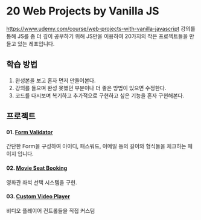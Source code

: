 # 20 Web Projects by Vanilla JS

https://www.udemy.com/course/web-projects-with-vanilla-javascript 강의를 통해 JS를 좀 더 깊이 공부하기 위해 JS만을 이용하여 20가지의 작은 프로젝트들을 만들고 있는 레포입니다.



## 학습 방법

1. 완성본을 보고 혼자 먼저 만들어본다.
2. 강의를 들으며  완성 못했던 부분이나 더 좋은 방법이 있으면 수정한다.
3. 코드를 다시보며 복기하고 추가적으로 구현하고 싶은 기능을 혼자 구현해본다.



## 프로젝트

#### 01. [Form Validator](https://github.com/jin0106/20-Web-projects-by-Vanilla-JS/tree/master/01.%20Form%20Validator)

간단한 Form을 구성하여 아이디, 패스워드, 이메일 등의 길이와 형식들을 체크하는 페이지 입니다.



#### 02. [Movie Seat Booking](https://github.com/jin0106/20-Web-projects-by-Vanilla-JS/tree/master/02.%20Movie%20Seat%20Booking)

영화관 좌석 선택 시스템을 구현.



#### 03. [Custom Video Player](https://github.com/jin0106/20-Web-projects-by-Vanilla-JS/tree/master/03.%20Custom%20Video%20Player)

비디오 플레이어 컨트롤들을 직접 커스텀



